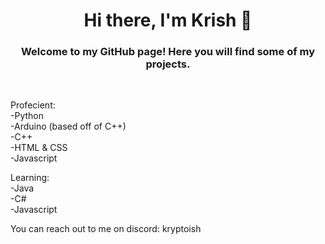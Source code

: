 <h1 align="center">Hi there, I'm Krish 👋</h1>

<h3 align="center">Welcome to my GitHub page! Here you will find some of my projects.</h3>
<br>

Profecient:
<br />-Python
<br />-Arduino (based off of C++)
<br />-C++
<br />-HTML & CSS
<br />-Javascript

Learning:
<br />-Java
<br />-C#
<br />-Javascript

You can reach out to me on discord: kryptoish


<!--
**kryptoish/kryptoish** is a ✨ _special_ ✨ repository because its `README.md` (this file) appears on your GitHub profile.

Here are some ideas to get you started:

- 🔭 I’m currently working on ...
- 🌱 I’m currently learning ...
- 👯 I’m looking to collaborate on ...
- 🤔 I’m looking for help with ...
- 💬 Ask me about ...
- 📫 How to reach me: ...
- 😄 Pronouns: ...
- ⚡ Fun fact: ...
-->
